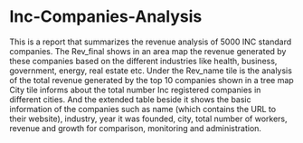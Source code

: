 # Inc-Companies-Analysis

This is a report that summarizes the revenue analysis of 5000 INC standard companies.
The Rev_final shows in an area map the revenue generated by these companies based on the different industries like health, business, government, energy, real estate etc.
Under the Rev_name tile is the analysis of the total revenue generated by the top 10 companies shown in a tree map
City tile informs about the total number Inc registered companies in different cities. And the extended table beside it shows the basic information of the companies such as name (which contains the URL to their website), industry, year it was founded, city, total number of workers, revenue and growth for comparison, monitoring and administration.
